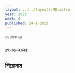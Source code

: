 ```yaml
---
layout: ../../layouts/MD.astro
year: 2025
week: 4
published: 24-1-2025
---
```

১৭ থেকে ২৪
### ১৭-০১-২০২৫ 
## শিরোনাম